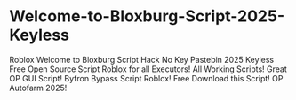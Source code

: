 # Welcome-to-Bloxburg-Script-2025-Keyless
Roblox Welcome to Bloxburg Script Hack No Key Pastebin 2025 Keyless Free Open Source Script Roblox for all Executors! All Working Scripts! Great OP GUI Script! Byfron Bypass Script Roblox! Free Download this Script! OP Autofarm 2025!
